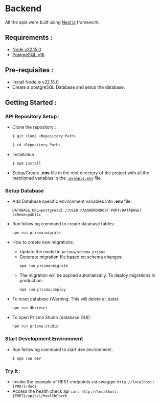 # Backend

All the apis were built using [Nest js](https://github.com/nestjs/nest) framework.

## Requirements :

- [Node v22.15.0](https://nodejs.org/en/download)
- [PostgreSQL v16](https://www.postgresql.org/)

## Pre-requisites :

- Install Node.js v22.15.0
- Create a postgreSQL Database and setup the database.

## Getting Started :

### API Repository Setup :

- Clone the repository :

  ```bash
  $ git clone <Repository Path>

  $ cd <Repository Path>
  ```

- Installation :

  ```bash
  $ npm install
  ```

- Setup/Create **.env** file in the root directory of the project with all the mentioned variables in the [`.example.env`](.example.env) file.

### Setup Database

- Add Database specific environment variables into **.env** file:
  ```
  DATABASE_URL=postgresql://USER:PASSWORD@HOST:PORT/DATABASE?schema=public
  ```

- Run following command to create database tables:
  ```bash
  npm run prisma:migrate
  ```

- How to create new migrations:
  - Update the model in `prisma/schema.prisma`
  - Generate migration file based on schema changes:
    ```bash
    npm run prisma:migrate
    ```
  - The migration will be applied automatically. To deploy migrations in production:
    ```bash
    npm run prisma:deploy
    ```

- To reset database (Warning: This will delete all data):
  ```bash
  npm run db:reset
  ```

- To open Prisma Studio (database GUI):
  ```bash
  npm run prisma:studio
  ```

### Start Development Environment

- Run following command to start dev environment.
  ```bash
  $ npm run dev
  ```

### Try It :

- Invoke the example of REST endpoints via swagger `http://localhost:{PORT}/docs`
- Access the health check api `curl http://localhost:{PORT}/api/v1/healthCheck`
